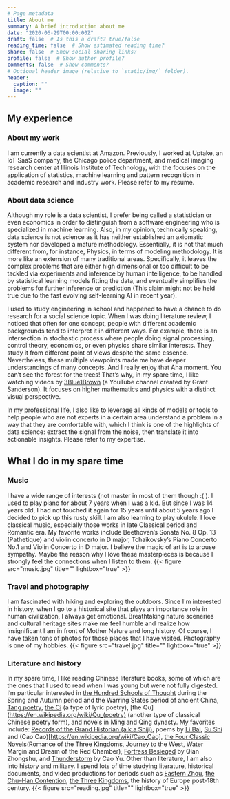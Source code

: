 ```yaml
---
# Page metadata
title: About me
summary: A brief introduction about me
date: "2020-06-29T00:00:00Z"
draft: false  # Is this a draft? true/false
reading_time: false  # Show estimated reading time?
share: false  # Show social sharing links?
profile: false  # Show author profile?
comments: false  # Show comments?
# Optional header image (relative to `static/img/` folder).
header:
  caption: ""
  image: ""
---
```


## My experience

### About my work
I am currently a data scientist at Amazon. Previously, I worked at Uptake, an IoT SaaS company, the Chicago police department, and medical imaging research center at Illinois Institute of Technology, with the focuses on the application of statistics, machine learning and pattern recognition in academic research and industry work. Please refer to my resume.

### About data science
Although my role is a data scientist, I prefer being called a statistician or even economics in order to distinguish from a software engineering who is specialized in machine learning. Also, in my opinion, technically speaking, data science is not science as it has neither established an axiomatic system nor developed a mature methodology. Essentially, it is not that much different from, for instance, Physics, in terms of modeling methodology. It is more like an extension of many traditional areas. Specifically, it leaves the complex problems that are either high dimensional or too difficult to be tackled via experiments and inference by human intelligence, to be handled by statistical learning models fitting the data, and eventually simplifies the problems for further inference or prediction (This claim might not be held true due to the fast evolving self-learning AI in recent year).

I used to study engineering in school and happened to have a chance to do research for a social science topic. When I was doing literature review, I noticed that often for one concept, people with different academic backgrounds tend to interpret it in different ways. For example, there is an intersection in stochastic process where people doing signal processing, control theory, economics, or even physics share similar interests. They study it from different point of views despite the same essence.  Nevertheless, these multiple viewpoints made me have deeper understandings of many concepts. And I really enjoy that Aha moment. You can’t see the forest for the trees! That’s why, in my spare time, I like watching videos by [3Blue1Brown](https://www.3blue1brown.com/) (a YouTube channel created by Grant Sanderson). It focuses on higher mathematics and physics with a distinct visual perspective.

In my professional life, I also like to leverage all kinds of models or tools to help people who are not experts in a certain area understand a problem in a way that they are comfortable with, which I think is one of the highlights of data science: extract the signal from the noise, then translate it into actionable insights. Please refer to my expertise.


## What I do in my spare time

### Music
I have a wide range of interests (not master in most of them though :( ). I used to play piano for about 7 years when I was a kid. But since I was 14 years old, I had not touched it again for 15 years until about 5 years ago I decided to pick up this rusty skill. I am also learning to play ukulele. I love classical music, especially those works in late Classical period and Romantic era. My favorite works include Beethoven’s Sonata No. 8 Op. 13 (Pathetique) and violin concerto in D major, Tchaikovsky’s Piano Concerto No.1 and Violin Concerto in D major. I believe the magic of art is to arouse sympathy. Maybe the reason why I love these masterpieces is because I strongly feel the connections when I listen to them.
{{< figure src="music.jpg" title="" lightbox="true" >}}

### Travel and photography
I am fascinated with hiking and exploring the outdoors. Since I'm interested in history, when I go to a historical site that plays an importance role in human civilization, I always get emotional. Breathtaking nature sceneries and cultural heritage sites make me feel humble and realize how insignificant I am in front of Mother Nature and long history. Of course, I have taken tons of photos for those places that I have visited. Photography is one of my hobbies.
{{< figure src="travel.jpg" title="" lightbox="true" >}}

### Literature and history
In my spare time, I like reading Chinese literature books, some of which are the ones that I used to read when I was young but were not fully digested. I’m particular interested in [the Hundred Schools of Thought](https://en.wikipedia.org/wiki/Hundred_Schools_of_Thought) during the Spring and Autumn period and the Warring States period of ancient China, [Tang poetry](https://en.wikipedia.org/wiki/Tang_poetry), [the Ci](https://en.wikipedia.org/wiki/Ci_(poetry)) (a type of lyric poetry), [the Qu](https://en.wikipedia.org/wiki/Qu_(poetry) (another type of classical Chinese poetry form), and novels in Ming and Qing dynasty. My favorites include: [Records of the Grand Historian (a.k.a Shiji)](https://en.wikipedia.org/wiki/Records_of_the_Grand_Historian), poems by [Li Bai](https://en.wikipedia.org/wiki/Li_Bai), [Su Shi](https://en.wikipedia.org/wiki/Su_Shi) and (Cao Cao)[https://en.wikipedia.org/wiki/Cao_Cao], [the Four Classic Novels](https://en.wikipedia.org/wiki/Classic_Chinese_Novels)(Romance of the Three Kingdoms, Journey to the West, Water Margin and Dream of the Red Chamber), [Fortress Besieged](https://en.wikipedia.org/wiki/Fortress_Besieged) by Qian Zhongshu, and [Thunderstorm](https://en.wikipedia.org/wiki/Thunderstorm_(play)) by Cao Yu. Other than literature, I am also into history and military. I spend lots of time studying literature, historical documents, and video productions for periods such as [Eastern Zhou](https://en.wikipedia.org/wiki/Eastern_Zhou), [the Chu–Han Contention](https://en.wikipedia.org/wiki/Chu%E2%80%93Han_Contention), [the Three Kingdoms](https://en.wikipedia.org/wiki/Three_Kingdoms), the history of Europe post-18th century.
{{< figure src="reading.jpg" title="" lightbox="true" >}}